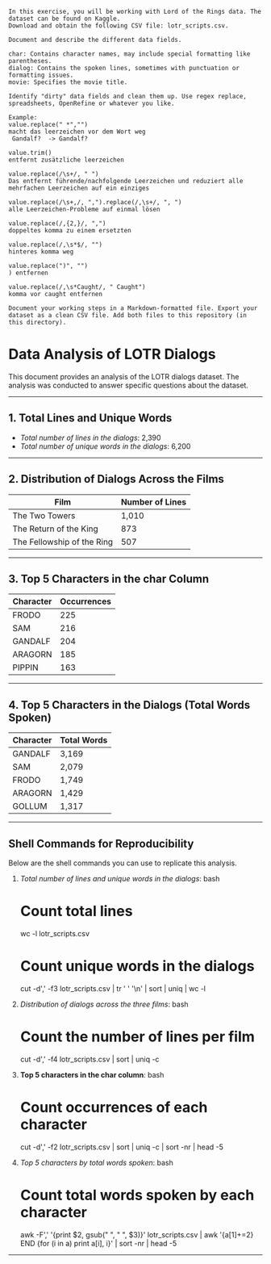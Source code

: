 ```
In this exercise, you will be working with Lord of the Rings data. The dataset can be found on Kaggle.
Download and obtain the following CSV file: lotr_scripts.csv.
```
```
Document and describe the different data fields.

char: Contains character names, may include special formatting like parentheses.
dialog: Contains the spoken lines, sometimes with punctuation or formatting issues.
movie: Specifies the movie title.
```
```
Identify "dirty" data fields and clean them up. Use regex replace, spreadsheets, OpenRefine or whatever you like.

Example:
value.replace(" *","")
macht das leerzeichen vor dem Wort weg 
 Gandalf?  -> Gandalf?

value.trim()
entfernt zusätzliche leerzeichen

value.replace(/\s+/, " ")
Das entfernt führende/nachfolgende Leerzeichen und reduziert alle mehrfachen Leerzeichen auf ein einziges

value.replace(/\s+,/, ",").replace(/,\s+/, ", ")
alle Leerzeichen-Probleme auf einmal lösen

value.replace(/,{2,}/, ",")
doppeltes komma zu einem ersetzten

value.replace(/,\s*$/, "")
hinteres komma weg

value.replace(")", "")
) entfernen

value.replace(/,\s*Caught/, " Caught")
komma vor caught entfernen

```
```
Document your working steps in a Markdown-formatted file. Export your dataset as a clean CSV file. Add both files to this repository (in this directory).
```


# Data Analysis of LOTR Dialogs

This document provides an analysis of the LOTR dialogs dataset. The analysis was conducted to answer specific questions about the dataset.

---

## 1. Total Lines and Unique Words
- *Total number of lines in the dialogs*: 2,390
- *Total number of unique words in the dialogs*: 6,200

---

## 2. Distribution of Dialogs Across the Films
| Film                          | Number of Lines |
|-------------------------------|-----------------|
| The Two Towers                | 1,010           |
| The Return of the King        | 873             |
| The Fellowship of the Ring    | 507             |

---

## 3. Top 5 Characters in the char Column
| Character  | Occurrences |
|------------|-------------|
| FRODO      | 225         |
| SAM        | 216         |
| GANDALF    | 204         |
| ARAGORN    | 185         |
| PIPPIN     | 163         |

---

## 4. Top 5 Characters in the Dialogs (Total Words Spoken)
| Character  | Total Words |
|------------|-------------|
| GANDALF    | 3,169       |
| SAM        | 2,079       |
| FRODO      | 1,749       |
| ARAGORN    | 1,429       |
| GOLLUM     | 1,317       |

---

## Shell Commands for Reproducibility

Below are the shell commands you can use to replicate this analysis.

1. *Total number of lines and unique words in the dialogs*:
   bash
   # Count total lines
   wc -l lotr_scripts.csv

   # Count unique words in the dialogs
   cut -d',' -f3 lotr_scripts.csv | tr ' ' '\n' | sort | uniq | wc -l
   

2. *Distribution of dialogs across the three films*:
   bash
   # Count the number of lines per film
   cut -d',' -f4 lotr_scripts.csv | sort | uniq -c
   

3. **Top 5 characters in the char column**:
   bash
   # Count occurrences of each character
   cut -d',' -f2 lotr_scripts.csv | sort | uniq -c | sort -nr | head -5
   

4. *Top 5 characters by total words spoken*:
   bash
   # Count total words spoken by each character
   awk -F',' '{print $2, gsub(" ", " ", $3)}' lotr_scripts.csv | awk '{a[$1]+=$2} END {for (i in a) print a[i], i}' | sort -nr | head -5
   

---
```
